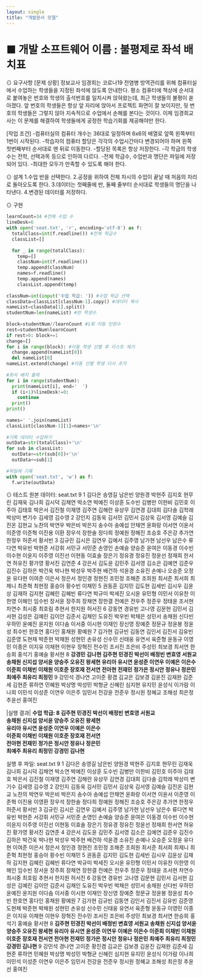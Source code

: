 ```yaml
---
layout: single
title: "개발문서 모델"
---
```


# ■ 개발 소프트웨어 이름 :  불평제로 좌석 배치표

⊙ 요구사항
[문제 상황]
정보교사 임경희는 코로나19 전염병 방역관리를 위해 컴퓨터실에서 수업하는 학생들을 지정된 좌석에 앉도록 안내한다. 평소 컴퓨터에 책상에 순서대로 붙여놓은 번호와  학생의 출석번호를 일치시켜 앉혀왔는데, 최근 학생들의 불평이 쏟아졌다. 앞 번호의 학생들은 항상 앞 자리에 앉아서 프로젝트 화면이 잘 보이지만, 뒷 번호의 학생들은 그렇지 않아  지속적으로 수업에서 손해를 본다는 것이다. 이제 임경희교사는 이 문제를 해결하여 학생들에게 공정한 학습기회를 제공해야만 한다.

[작업 조건]
-컴퓨터실의 컴퓨터 개수는 36대로 일정하며 6x6의 배열로 앞쪽 왼쪽부터 1번이 시작된다.
-학습자의 컴퓨터 할당은 각각의 수업시간마다 변경되어야 하며 왼쪽 첫번째부터 순서대로 맨 뒤로 이동한다.
-할당된 목록은 항상 저장한다.
-각 학급의 학생수는 전학, 선택과목 등으로 인하여 다르다.
-전체 학급수, 수업반과 명단은 파일에 저장되어 있다.
-최대한 모두가 만족할 수 있도록 해야 한다.


⊙ 설계
1.수업 반을 선택한다.
2.공정을 위하여 전체 차시의 수업이 끝날 때 처음의 자리로 돌아오도록 한다.
3.데이터는 첫째줄에 반, 둘째 줄부터 순서대로 학생들의 명단을 나타낸다.
4.변경된 데이터를 저장하다.


⊙ 구현
~~~python
learnCount=34 #전체 수업 수
lineDesk=6
with open('seat.txt', 'r', encoding='utf-8') as f:
  totalClass=int(f.readline()) #전체 학급수
  classList=[]
 
  for _ in range(totalClass):
    temp=[]
    classNum=int(f.readline())
    temp.append(classNum)
    names=f.readline()
    temp.append(names)
    classList.append(temp)
 
classNum=int(input('수업 학급: ')) #수업 학급 선택
classData=classList[classNum-1].copy() #데이터 복사
nameList=classData[1].split() 
studentNum=len(nameList) #반 학생수 
 
block=studentNum//learnCount #1회 이동 인원수
rest=studentNum%learnCount
if rest>0: block+=1
change=[]
for i in range(block): #이동 학생 선별 후 리스트 제거
  change.append(nameList[0])
  del nameList[0]
nameList.extend(change) #이동 선별 학생 다시 추가
 
#좌석 배치 출력
for i in range(studentNum):
  print(nameList[i], end='  ')
  if (i+1)%lineDesk!=0:
    continue
  print()
print()
 
names=' '.join(nameList)
classList[classNum-1][1]=names+'\n'
 
#기록 데이터 수집하기
outData=str(totalClass)+'\n'
for sub in classList:
  outData+=str(sub[0])+'\n'
  outData+=sub[1]
 
#파일에 기록
with open('seat.txt', 'w') as f:
  f.write(outData)
~~~

⊙ 테스트
원본 데이터: seat.txt
9
1
김다은 송영길 남은빈 양원경 박현주 김지호 현무린 김재욱 김나희 김시덕 김채연 박소연 박예진 이상훈 도수빈 김병만 이한비 김민호 이주아 김태호 박은서 김진철 이재영 김주연 김해란 유상무 김연경 김대희 김다솔 김학래 박상미 변기수 김세영 김수영
2
강인지 김동욱 김서민 김민서 김상욱 김서영 김예슬 김진온 김현교 노찬의 박연우 박은비 박은지 송수아 송예섭 안채연 윤화랑 이서연 이윤서 이준영 이준혁 이진용 이환 장우석 장한솔 정다희 정예원 정해진 조승호 주은강 추가연 한정우 허준서 황서빈
3
김규린 김시은 김연우 김예서 김주영 남가현 남선우 남은수 류다연 박유빈 박현준 서강휘 서민규 서민준 손영인 손예슬 양승준 윤여은 이동경 이수빈 이수현 이윤지 이주영 이진선 이현동 이효솔 장은기 정유경 정유진 정윤선 정재희 한서연 허유진 황가영 황서진 김연준 
4
강은서 김도윤 김민주 김서영 김소은 김예연 김준우 김진수 김하은 박건욱 박나현 박성우 박주현 배건하 석윤경 소유진 손예나 오승준 오정윤 유다현 이여준 이은서 정은서 정인경 정현진 조민정 조해준 조희원 최서준 최서희 최제니 최준혁 최현정 홍승아 황수빈 이채민
5
권동훈 김지민 김도현 김세빈 김시우 김윤상 김재하 김지현 김혜린 김혜빈 류다연 박규미 박세진 오시윤 유민형 이민서 이유찬 이한영 이해인 임수빈 장서윤 장주희 장채연 장한결 전예은 전우주 정준우 정태윤 조서현 차연수 최시중 최호림 추현서 한지원 허서진
6
강동연 경유빈 고나영 김문현 김민서 김서현 김성은 김예린 김이안 김준서 김채인 도유진 박우빈 박채은 성민서 송채원 신다빈 우하민 윤예진 윤지원 이다솜 이서중 이시현 이재인 장신영 장예준 정문규 정윤봉 정윤성 최수빈 한호연 홍다인 홍채원 황예원
7
김가현 김규빈 김동연 김인서 김진서 김유빈 김준영 도현채 박준현 박채원 성현민 손유성 신수민 신태웅 유연서 육준형 윤동규 이영민 이종은 이지유 이채현 이현우 장혁진 전수민 조서진 조은비 주성민 최보경 최서연 한승희 홍석기 홍예슬 황서현
8
**강경민 김나현 김주현 민경진 박선이 배정빈 변효영 서원교 송채원 신지섭 양서윤 양승주  오유진 왕세현 유리아 유시연 윤성준 이연우 이예은 이은수 이준희 이채빈 이채원 이호준 장호재 전서연 전아현 전재민 정가은 정시안 정유나 정은민 최예주 최유리 최정민**
9
강민석 경나연 고이준 황겸 김교은 김보경 김윤진 김재완 김준세 김현준 류하연 민혜원 박상명 박성민 박형균 신혜린 심지현 유지민 윤성식 이가람 이나희 이민석 이성준 이연우 이은주 임민서 전강윤 전준우 정시원 정혜교 조해성 최은정 추윤선 홍여진

|실행 결과|
**수업 학급: 8
김주현  민경진  박선이  배정빈  변효영  서원교  
송채원  신지섭  양서윤  양승주  오유진  왕세현  
유리아  유시연  윤성준  이연우  이예은  이은수  
이준희  이채빈  이채원  이호준  장호재  전서연  
전아현  전재민  정가은  정시안  정유나  정은민  
최예주  최유리  최정민  강경민  김나현**

실행 후 파일: seat.txt
9
1
김다은 송영길 남은빈 양원경 박현주 김지호 현무린 김재욱 김나희 김시덕 김채연 박소연 박예진 이상훈 도수빈 김병만 이한비 김민호 이주아 김태호 박은서 김진철 이재영 김주연 김해란 유상무 김연경 김대희 김다솔 김학래 박상미 변기수 김세영 김수영
2
강인지 김동욱 김서민 김민서 김상욱 김서영 김예슬 김진온 김현교 노찬의 박연우 박은비 박은지 송수아 송예섭 안채연 윤화랑 이서연 이윤서 이준영 이준혁 이진용 이영환 장우석 장한솔 정다희 정예원 정해진 조승호 주은강 추가연 한정우 허준서 황서빈
3
김규린 김시은 김연우 김예서 김주영 남가현 남선우 남은수 류다연 박유빈 박현준 서강휘 서민규 서민준 손영인 손예슬 양승준 윤여은 이동경 이수빈 이수현 이윤지 이주영 이진선 이현동 이효솔 장은기 정유경 정유진 정윤선 정재희 한서연 허유진 황가영 황서진 김연준 
4
강은서 김도윤 김민주 김서영 김소은 김예연 김준우 김진수 김하은 박건욱 박나현 박성우 박주현 배건하 석윤경 소유진 손예나 오승준 오정윤 유다현 이여준 이은서 정은서 정인경 정현진 조민정 조해준 조희원 최서준 최서희 최제니 최준혁 최현정 홍승아 황수빈 이채민
5
권동훈 김지민 김도현 김세빈 김시우 김윤상 김재하 김지현 김혜린 김혜빈 류다연 박규미 박세진 오시윤 유민형 이민서 이유찬 이한영 이해인 임수빈 장서윤 장주희 장채연 장한결 전예은 전우주 정준우 정태윤 조서현 차연수 최시중 최호림 추현서 한지원 허서진
6
강동연 경유빈 고나영 김문현 김민서 김서현 김성은 김예린 김이안 김준서 김채인 도유진 박우빈 박채은 성민서 송채원 신다빈 우하민 윤예진 윤지원 이다솜 이서중 이시현 이재인 장신영 장예준 정문규 정윤봉 정윤성 최수빈 한호연 홍다인 홍채원 황예원
7
김가현 김규빈 김동연 김인서 김진서 김유빈 김준영 도현채 박준현 박채원 성현민 손유성 신수민 신태웅 유연서 육준형 윤동규 이영민 이종은 이지유 이채현 이현우 장혁진 전수민 조서진 조은비 주성민 최보경 최서연 한승희 홍석기 홍예슬 황서현
8
**김주현 민경진 박선이 배정빈 변효영 서원교 송채원 신지섭 양서윤 양승주 오유진 왕세현 유리아 유시연 윤성준 이연우 이예은 이은수 이준희 이채빈 이채원 이호준 장호재 전서연 전아현 전재민 정가은 정시안 정유나 정은민 최예주 최유리 최정민 강경민 김나현**
9
강민석 경나연 고이준 황진겸 김교은 김보경 김윤진 김재완 김준세 김현준 류하연 민혜원 박상명 박성민 박형균 신혜린 심지현 유지민 윤성식 이가람 이나희 이민석 이성준 이연우 이은주 임민서 전강윤 전준우 정시원 정혜교 조해성 최은정 추윤선 홍여진
